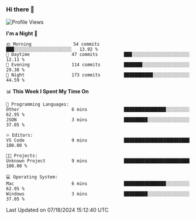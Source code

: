 ### Hi there 👋

<!--
**ALiersEL/ALiersEL** is a ✨ _special_ ✨ repository because its `README.md` (this file) appears on your GitHub profile.

Here are some ideas to get you started:

- 🔭 I’m currently working on ...
- 🌱 I’m currently learning ...
- 👯 I’m looking to collaborate on ...
- 🤔 I’m looking for help with ...
- 💬 Ask me about ...
- 📫 How to reach me: ...
- 😄 Pronouns: ...
- ⚡ Fun fact: ...
-->

<!--START_SECTION:waka-->
![Profile Views](http://img.shields.io/badge/Profile%20Views-0-blue)

**I'm a Night 🦉** 

```text
🌞 Morning                54 commits          ███░░░░░░░░░░░░░░░░░░░░░░   13.92 % 
🌆 Daytime                47 commits          ███░░░░░░░░░░░░░░░░░░░░░░   12.11 % 
🌃 Evening                114 commits         ███████░░░░░░░░░░░░░░░░░░   29.38 % 
🌙 Night                  173 commits         ███████████░░░░░░░░░░░░░░   44.59 % 
```


📊 **This Week I Spent My Time On** 

```text
💬 Programming Languages: 
Other                    6 mins              ████████████████░░░░░░░░░   62.95 % 
JSON                     3 mins              █████████░░░░░░░░░░░░░░░░   37.05 % 

🔥 Editors: 
VS Code                  9 mins              █████████████████████████   100.00 % 

🐱‍💻 Projects: 
Unknown Project          9 mins              █████████████████████████   100.00 % 

💻 Operating System: 
Mac                      6 mins              ████████████████░░░░░░░░░   62.95 % 
Windows                  3 mins              █████████░░░░░░░░░░░░░░░░   37.05 % 
```


 Last Updated on 07/18/2024 15:12:40 UTC
<!--END_SECTION:waka-->
